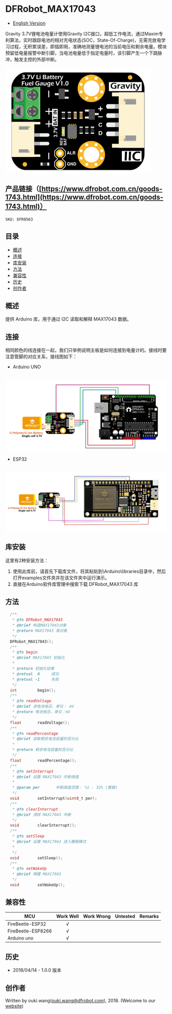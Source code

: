# DFRobot_MAX17043

* [English Version](./README.md)

Gravity 3.7V锂电池电量计使用Gravity I2C接口，超低工作电流，通过Maxim专利算法，实时跟踪电池的相对充电状态(SOC，State-Of-Charge)，无需充放电学习过程，无积累误差，即插即用，准确地测量锂电池的当前电压和剩余电量。模块预留低电量报警中断引脚，当电池电量低于指定电量时，该引脚产生一个下跳脉冲，触发主控的外部中断。

![产品效果图](./resources/images/DFR0563.jpg) 


## 产品链接（[https://www.dfrobot.com.cn/goods-1743.html](https://www.dfrobot.com.cn/goods-1743.html)）
    SKU: DFR0563
   
## 目录

* [概述](#概述)
* [连接](连接)
* [库安装](#库安装)
* [方法](#方法)
* [兼容性](#兼容性)
* [历史](#历史)
* [创作者](#创作者)

## 概述

提供 Arduino 库，用于通过 I2C 读取和解释 MAX17043 数据。

## 连接
相同颜色的线连接在一起，我们只举例说明主板是如何连接到电量计的。接线时要注意管脚的对应关系，接线图如下：

* Arduino UNO
<br>
<img src="./resources/images/UNO.jpg">
<br>

* ESP32
<br>
<img src="./resources/images/esp32.jpg">
<br>


## 库安装

这里有2种安装方法：
1. 使用此库前，请首先下载库文件，将其粘贴到\Arduino\libraries目录中，然后打开examples文件夹并在该文件夹中运行演示。
2. 直接在Arduino软件库管理中搜索下载 DFRobot_MAX17043 库

## 方法

```C++
  /**
   * @fn DFRobot_MAX17043
   * @brief 构造MAX17043对象
   * @return MAX17043 类对象
   */
  DFRobot_MAX17043();
  /**
   * @fn begin
   * @brief MAX17043 初始化
   *
   * @return 初始化结果
   * @retval  0     成功
   * @retval -1     失败
   */
  int         begin();
  /**
   * @fn readVoltage
   * @brief 读电池电压，单位： mV
   * @return 电池电压，单位：mV
   */
  float       readVoltage();
  /**
   * @fn readPercentage
   * @brief 读取剩余电池容量的百分比
   *
   * @return 剩余电池容量的百分比
   */
  float       readPercentage();
  /**
   * @fn setInterrupt
   * @brief 设置 MAX17043 中断阈值
   *
   * @param per       中断阈值范围： %1 - 32% (整数)
   */
  void        setInterrupt(uint8_t per);
  /**
   * @fn clearInterrupt
   * @brief 清除 MAX17043 中断
   */
  void        clearInterrupt();
  /**
   * @fn setSleep
   * @brief 设置 MAX17043 进入睡眠模式
   *
   */
  void        setSleep();
  /**
   * @fn setWakeUp
   * @brief 唤醒 MAX17043
   */
  void        setWakeUp();
```

## 兼容性

| MCU                | Work Well | Work Wrong | Untested | Remarks |
| ------------------ | :-------: | :--------: | :------: | ------- |
| FireBeetle-ESP32   | √         |            |          |
| FireBeetle-ESP8266 | √         |            |          |
| Arduino uno        | √         |            |          |

## 历史

- 2018/04/14 - 1.0.0 版本

## 创作者

Written by ouki.wang(ouki.wang@dfrobot.com), 2018. (Welcome to our [website](https://www.dfrobot.com/))




